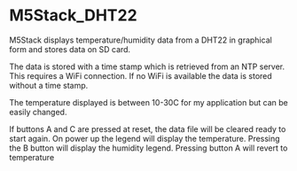 # M5Stack_DHT22
M5Stack displays temperature/humidity data from a DHT22 in graphical form and stores data on SD card. 

The data is stored with a time stamp which is retrieved from an NTP server. This requires a WiFi connection. If no WiFi is available the data is stored without a time stamp.

The temperature displayed is between 10-30C for my application but can be easily changed.

If buttons A and C are pressed at reset, the data file will be cleared ready to start again.
On power up the legend will display the temperature. Pressing the B button will display the humidity legend. Pressing button A will revert to temperature
